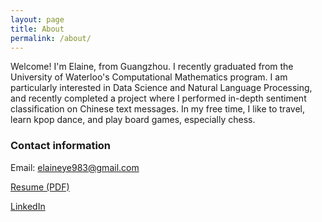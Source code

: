```yaml
---
layout: page
title: About
permalink: /about/
---
```


Welcome! I'm Elaine, from Guangzhou. I recently graduated from the University of Waterloo's Computational Mathematics program. I am particularly interested in Data Science and Natural Language Processing, and recently completed a project where I performed in-depth sentiment classification on Chinese text messages. In my free time, I like to travel, learn kpop dance, and play board games, especially chess.

### Contact information

Email: [elaineye983@gmail.com](mailto:elaineye983@gmail.com)

[Resume (PDF)](https://sugarc0de.github.io/images/elaine_ye_resume.pdf)

[LinkedIn](https://www.linkedin.com/in/elaineye/)
